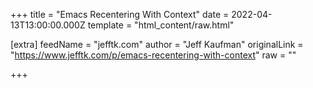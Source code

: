 
+++
title = "Emacs Recentering With Context"
date = 2022-04-13T13:00:00.000Z
template = "html_content/raw.html"

[extra]
feedName = "jefftk.com"
author = "Jeff Kaufman"
originalLink = "https://www.jefftk.com/p/emacs-recentering-with-context"
raw = ""

+++

